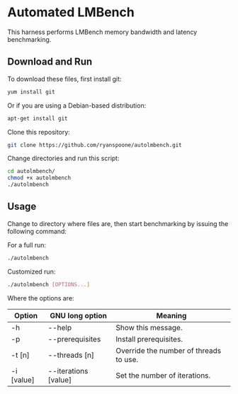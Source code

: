 Automated LMBench
============

This harness performs LMBench memory bandwidth and latency benchmarking.

Download and Run
----------------

To download these files, first install git:

```bash
yum install git
```

Or if you are using a Debian-based distribution:

```bash
apt-get install git
```

Clone this repository:

```bash
git clone https://github.com/ryanspoone/autolmbench.git
```

Change directories and run this script:

```bash
cd autolmbench/
chmod +x autolmbench
./autolmbench
```

Usage
-----

Change to directory where files are, then start benchmarking by issuing the following command:

For a full run:

```bash
./autolmbench
```

Customized run:

```bash
./autolmbench [OPTIONS...]
```

Where the options are:

| Option     | GNU long option      | Meaning                                |
|------------|----------------------|----------------------------------------|
| -h         | --help               | Show this message.                     |
| -p         | --prerequisites      | Install prerequisites.                 |
| -t [n]     | --threads [n]        | Override the number of threads to use. |
| -i [value] | --iterations [value] | Set the number of iterations.          |
